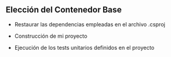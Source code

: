 ## Elección del Contenedor Base



- Restaurar las dependencias empleadas en el archivo .csproj



- Construcción de mi proyecto


- Ejecución de los tests unitarios definidos en el proyecto



